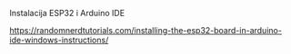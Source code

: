 Instalacija ESP32 i Arduino IDE

https://randomnerdtutorials.com/installing-the-esp32-board-in-arduino-ide-windows-instructions/
